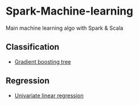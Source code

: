 # Spark-Machine-learning
Main machine learning algo with Spark &amp; Scala

## Classification
* [Gradient boosting tree](GBT_classifier/)

## Regression 
* [Univariate linear regression](Linear_regression/)

